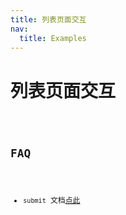 ```yaml
---
title: 列表页面交互
nav:
  title: Examples
---
```


# 列表页面交互

<code src="./demo/list.tsx" />

## FAQ

- `submit` 文档<a href="/types/submit">点此</a>
